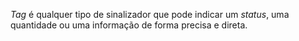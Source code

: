 _Tag_ é qualquer tipo de sinalizador que pode indicar um _status_, uma quantidade ou uma informação de forma precisa e direta. 
